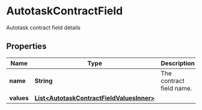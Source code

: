 

# AutotaskContractField

Autotask contract field details

## Properties

| Name | Type | Description | Notes |
|------------ | ------------- | ------------- | -------------|
|**name** | **String** | The contract field name. |  |
|**values** | [**List&lt;AutotaskContractFieldValuesInner&gt;**](AutotaskContractFieldValuesInner.md) |  |  |




